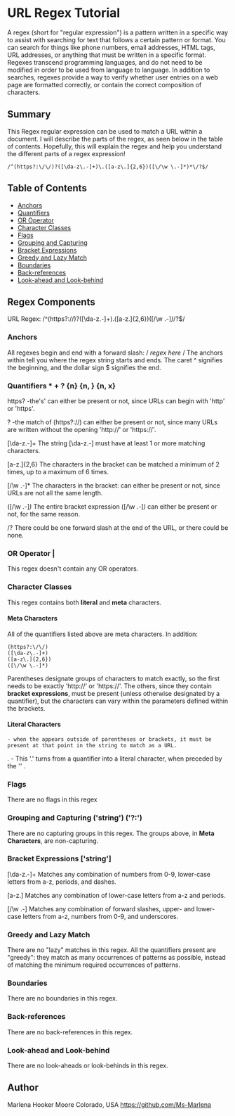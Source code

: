 # URL Regex Tutorial

A regex (short for "regular expression") is a pattern written in a specific way to assist with searching for text that follows a certain pattern or format. You can search for things like phone numbers, email addresses, HTML tags, URL addresses, or anything that must be written in a specific format. Regexes transcend programming languages, and do not need to be modified in order to be used from language to language. In addition to searches, regexes provide a way to verify whether user entries on a web page are formatted correctly, or contain the correct composition of characters.

## Summary
This Regex regular expression can be used to match a URL within a document.
I will describe the parts of the regex, as seen below in the table of contents. 
Hopefully, this will explain the regex and help you understand the different parts of a regex expression! 

    /^(https?:\/\/)?([\da-z\.-]+)\.([a-z\.]{2,6})([\/\w \.-]*)*\/?$/

## Table of Contents

- [Anchors](#anchors)
- [Quantifiers](#quantifiers)
- [OR Operator](#or-operator)
- [Character Classes](#character-classes)
- [Flags](#flags)
- [Grouping and Capturing](#grouping-and-capturing)
- [Bracket Expressions](#bracket-expressions)
- [Greedy and Lazy Match](#greedy-and-lazy-match)
- [Boundaries](#boundaries)
- [Back-references](#back-references)
- [Look-ahead and Look-behind](#look-ahead-and-look-behind)

## Regex Components

URL Regex:
    /^(https?:\/\/)?([\da-z\.-]+)\.([a-z\.]{2,6})([\/\w \.-]*)*\/?$/
    
### Anchors
All regexes begin and end with a forward slash: / <i>regex here</i> /
The anchors within tell you where the regex string starts and ends.
The caret ^ signifies the beginning, and the dollar sign $ signifies the end.

### Quantifiers * + ? {n} {n, } {n, x} 

https? -the's' can either be present or not, since URLs can begin with 'http' or 'https'. 

\? -the match of (https?:\/\/) can either be present or not, since many URLs are written without the opening 'http://' or 'https://'. 

[\da-z\.-]+ 
The string [\da-z\.-] must have at least 1 or more matching characters. 

[a-z\.]{2,6} 
The characters in the bracket can be matched a minimum of 2 times, up to a maximum of 6 times.

[\/\w \.-]* 
The characters in the bracket: can either be present or not, since URLs are not all the same length.

([\/\w \.-]*)* 
The entire bracket expression ([\/\w \.-]*)* can either be present or not, for the same reason.

\/? 
There could be one forward slash at the end of the URL, or there could be none. 

### OR Operator |
This regex doesn't contain any OR operators.

### Character Classes
This regex contains both **literal** and **meta** characters. 
#### Meta Characters 
All of the quantifiers listed above are meta characters. In addition:

    (https?:\/\/)
    ([\da-z\.-]+)
    ([a-z\.]{2,6})
    ([\/\w \.-]*)
Parentheses designate groups of characters to match exactly, so the first needs to be exactly 'http://' or 'https://'. The others, since they contain **bracket expressions**, must be present (unless otherwise designated by a quantifier), but the characters can vary within the parameters defined within the brackets.

#### Literal Characters

    - when the appears outside of parentheses or brackets, it must be present at that point in the string to match as a URL. 

\. - This '.' turns from a quantifier into a literal character, when preceded by the '\' . 


### Flags
There are no flags in this regex

### Grouping and Capturing ('string') ('?:')
There are no capturing groups in this regex. The groups above, in **Meta Characters**, are non-capturing.

### Bracket Expressions ['string']
[\da-z\.-]+ 
Matches any combination of numbers from 0-9, lower-case letters from a-z, periods, and dashes.

[a-z\.]
Matches any combination of lower-case letters from a-z and periods.

[\/\w \.-]
Matches any combination of forward slashes, upper- and lower-case letters from a-z, numbers from 0-9, and underscores.

### Greedy and Lazy Match
There are no "lazy" matches in this regex. All the quantifiers present are "greedy": they match as many occurrences of patterns as possible, instead of matching the minimum required occurrences of patterns.

### Boundaries
There are no boundaries in this regex.

### Back-references
There are no back-references in this regex.

### Look-ahead and Look-behind
There are no look-aheads or look-behinds in this regex.

## Author
Marlena Hooker Moore
Colorado, USA
https://github.com/Ms-Marlena


